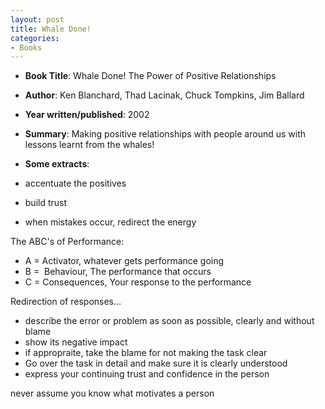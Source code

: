 ```yaml
---
layout: post
title: Whale Done!
categories:
- Books
---
```



- **Book Title**: Whale Done! The Power of Positive Relationships
- **Author**: Ken Blanchard, Thad Lacinak, Chuck Tompkins, Jim Ballard
- **Year written/published**: 2002
- **Summary**: Making positive relationships with people around us with lessons learnt from the whales!
- **Some extracts**:

- accentuate the positives
- build trust
- when mistakes occur, redirect the energy

The ABC's of Performance:

- A = Activator, whatever gets performance going
- B =  Behaviour, The performance that occurs
- C = Consequences, Your response to the performance

Redirection of responses...

- describe the error or problem as soon as possible, clearly and without blame
- show its negative impact
- if appropraite, take the blame for not making the task clear
- Go over the task in detail and make sure it is clearly understood
- express your continuing trust and confidence in the person

never assume you know what motivates a person

